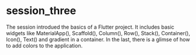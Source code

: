 # session_three

The session introdued the basics of a Flutter project.
It includes basic widgets like MaterialApp(), Scaffold(), Column(), Row(), Stack(), Container(), Icon(), Text() and gradient in a container.
In the last, there is a glimse of how to add colors to the application.
